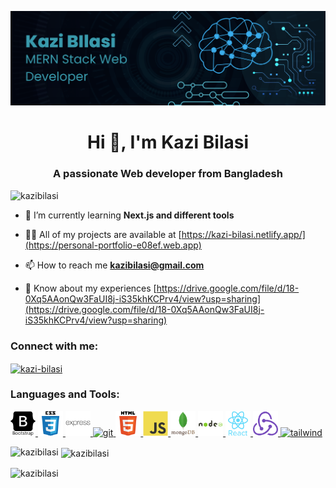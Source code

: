 ![logo](https://github.com/kazibilasi/kazibilasi/blob/main/banner.png.png)
<h1 align="center">Hi 👋, I'm Kazi Bilasi</h1>
<h3 align="center">A passionate Web developer from Bangladesh</h3>

<p align="left"> <img src="https://komarev.com/ghpvc/?username=kazibilasi&label=Profile%20views&color=0e75b6&style=flat" alt="kazibilasi" /> </p>

- 🌱 I’m currently learning **Next.js and different tools**

- 👨‍💻 All of my projects are available at [https://kazi-bilasi.netlify.app/](https://personal-portfolio-e08ef.web.app)

- 📫 How to reach me **kazibilasi@gmail.com**

- 📄 Know about my experiences [https://drive.google.com/file/d/18-0Xq5AAonQw3FaUI8j-iS35khKCPrv4/view?usp=sharing](https://drive.google.com/file/d/18-0Xq5AAonQw3FaUI8j-iS35khKCPrv4/view?usp=sharing)

<h3 align="left">Connect with me:</h3>
<p align="left">
<a href="https://linkedin.com/in/kazi-bilasi" target="blank"><img align="center" src="https://raw.githubusercontent.com/rahuldkjain/github-profile-readme-generator/master/src/images/icons/Social/linked-in-alt.svg" alt="kazi-bilasi" height="30" width="40" /></a>
</p>

<h3 align="left">Languages and Tools:</h3>
<p align="left"> <a href="https://getbootstrap.com" target="_blank" rel="noreferrer"> <img src="https://raw.githubusercontent.com/devicons/devicon/master/icons/bootstrap/bootstrap-plain-wordmark.svg" alt="bootstrap" width="40" height="40"/> </a> <a href="https://www.w3schools.com/css/" target="_blank" rel="noreferrer"> <img src="https://raw.githubusercontent.com/devicons/devicon/master/icons/css3/css3-original-wordmark.svg" alt="css3" width="40" height="40"/> </a> <a href="https://expressjs.com" target="_blank" rel="noreferrer"> <img src="https://raw.githubusercontent.com/devicons/devicon/master/icons/express/express-original-wordmark.svg" alt="express" width="40" height="40"/> </a> <a href="https://git-scm.com/" target="_blank" rel="noreferrer"> <img src="https://www.vectorlogo.zone/logos/git-scm/git-scm-icon.svg" alt="git" width="40" height="40"/> </a> <a href="https://www.w3.org/html/" target="_blank" rel="noreferrer"> <img src="https://raw.githubusercontent.com/devicons/devicon/master/icons/html5/html5-original-wordmark.svg" alt="html5" width="40" height="40"/> </a> <a href="https://developer.mozilla.org/en-US/docs/Web/JavaScript" target="_blank" rel="noreferrer"> <img src="https://raw.githubusercontent.com/devicons/devicon/master/icons/javascript/javascript-original.svg" alt="javascript" width="40" height="40"/> </a> <a href="https://www.mongodb.com/" target="_blank" rel="noreferrer"> <img src="https://raw.githubusercontent.com/devicons/devicon/master/icons/mongodb/mongodb-original-wordmark.svg" alt="mongodb" width="40" height="40"/> </a> <a href="https://nodejs.org" target="_blank" rel="noreferrer"> <img src="https://raw.githubusercontent.com/devicons/devicon/master/icons/nodejs/nodejs-original-wordmark.svg" alt="nodejs" width="40" height="40"/> </a> <a href="https://reactjs.org/" target="_blank" rel="noreferrer"> <img src="https://raw.githubusercontent.com/devicons/devicon/master/icons/react/react-original-wordmark.svg" alt="react" width="40" height="40"/> </a> <a href="https://redux.js.org" target="_blank" rel="noreferrer"> <img src="https://raw.githubusercontent.com/devicons/devicon/master/icons/redux/redux-original.svg" alt="redux" width="40" height="40"/> </a> <a href="https://tailwindcss.com/" target="_blank" rel="noreferrer"> <img src="https://www.vectorlogo.zone/logos/tailwindcss/tailwindcss-icon.svg" alt="tailwind" width="40" height="40"/> </a> </p>

<p><img align="left" src="https://github-readme-stats.vercel.app/api/top-langs?username=kazibilasi&show_icons=true&locale=en&layout=compact" alt="kazibilasi" /></p>

<p>&nbsp;<img align="center" src="https://github-readme-stats.vercel.app/api?username=kazibilasi&show_icons=true&locale=en" alt="kazibilasi" /></p>

<p><img align="center" src="https://github-readme-streak-stats.herokuapp.com/?user=kazibilasi&" alt="kazibilasi" /></p>

